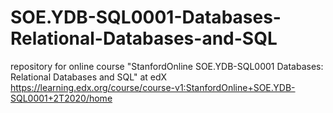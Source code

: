 # SOE.YDB-SQL0001-Databases-Relational-Databases-and-SQL
repository for online course "StanfordOnline SOE.YDB-SQL0001 Databases: Relational Databases and SQL" at edX 
https://learning.edx.org/course/course-v1:StanfordOnline+SOE.YDB-SQL0001+2T2020/home
